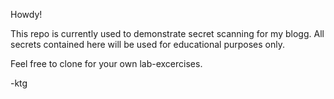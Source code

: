 
Howdy!

This repo is currently used to demonstrate secret scanning for my blogg. All secrets contained here will be used for educational purposes only.

Feel free to clone for your own lab-excercises.

-ktg
